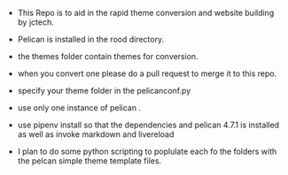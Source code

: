 - This Repo is to aid in the rapid theme conversion and website building by jctech.

- Pelican is installed in the rood directory.

- the themes folder contain themes for conversion.

- when you convert one please do a pull request to merge it to this repo.

- specify your theme folder in the pelicanconf.py

- use only one instance of pelican .

- use pipenv install so that the dependencies and pelican 4.7.1 is installed as well as invoke markdown and livereload

- I plan to do some python scripting to poplulate each fo the folders with the pelcan simple theme template files.





